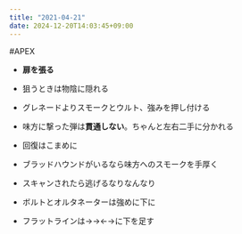 ```yaml
---
title: "2021-04-21"
date: 2024-12-20T14:03:45+09:00
---
```

#APEX

- **扉を張る**
- 狙うときは物陰に隠れる
- グレネードよりスモークとウルト、強みを押し付ける
- 味方に撃った弾は**貫通しない**。ちゃんと左右二手に分かれる

- 回復はこまめに
- ブラッドハウンドがいるなら味方へのスモークを手厚く
- スキャンされたら逃げるなりなんなり

- ボルトとオルタネーターは強めに下に
- フラットラインは→→←→に下を足す
